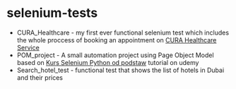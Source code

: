 # selenium-tests


* CURA_Healthcare - my first ever functional selenium test which includes the whole proccess of booking an appointment on [CURA Healthcare Service
](https://katalon-demo-cura.herokuapp.com/)
* POM_project - A small automation project using Page Object Model based on [Kurs Selenium Python od podstaw](https://www.udemy.com/course/kurs-selenium-python/) tutorial on udemy
* Search_hotel_test - functional test that shows the list of hotels in Dubai and their prices
